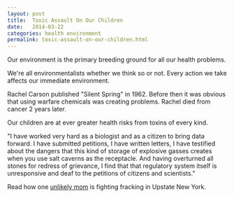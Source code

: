 ```yaml
---
layout: post
title:  Toxic Assault On Our Children
date:   2014-03-22
categories: health environment
permalink: toxic-assault-on-our-children.html
---
```


Our environment is the primary breeding ground for all our health problems.

We're all environmentalists whether we think so or not. Every action we take affects our immediate environment.

Rachel Carson published "Silent Spring" in 1962. Before then it was obvious that using warfare chemicals was creating problems. Rachel died from cancer 2 years later.

Our children are at ever greater health risks from toxins of every kind. 

"I have worked very hard as a biologist and as a citizen to bring data forward. I have submitted petitions, I have written letters, I have testified about the dangers that this kind of storage of explosive gasses creates when you use salt caverns as the receptacle. And having overturned all stones for redress of grievance, I find that that regulatory system itself is unresponsive and deaf to the petitions of citizens and scientists."

Read how one [unlikely mom][moyers] is fighting fracking in Upstate New York.

[moyers]: http://billmoyers.com/episode/the-toxic-assault-on-our-children/
